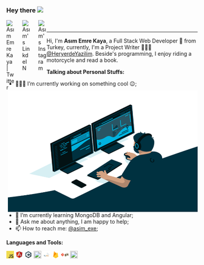 ### Hey there <img src="https://media.giphy.com/media/hvRJCLFzcasrR4ia7z/giphy.gif" width="25px">
<a href="https://twitter.com/asim_exe">
  <img align="left" alt="Asım Emre Kaya | Twitter" width="22px" src="https://cdn.jsdelivr.net/npm/simple-icons@v3/icons/twitter.svg" />
</a>
<a href="https://www.linkedin.com/in/as%C4%B1m-emre-kaya-945014164/">
  <img align="left" style="margin-left: 20px; margin-right: 20px;" alt="Asım's LinkdeIN" width="22px" src="https://cdn.jsdelivr.net/npm/simple-icons@v3/icons/linkedin.svg" />
</a>
<a href="https://www.instagram.com/asim.exe/">
  <img align="left" alt="Asım's Instagram" width="22px" src="https://cdn.jsdelivr.net/npm/simple-icons@v3/icons/instagram.svg" />
</a>

<br />

---

Hi, I'm **Asım Emre Kaya**, a Full Stack Web Developer 🚀 from Turkey, currently, I'm a Project Writer 🙍🏽‍♂️ [@HeryerdeYazilim](https://www.heryerdeyazilim.com/category/siber-guvenlik/). Beside's programming, I enjoy riding a motorcycle and read a book.

  <img align="right" alt="GIF" src="https://github.com/asimkaya/asimkaya/blob/main/code.gif?raw=true" width="500" height="320" />
  
**Talking about Personal Stuffs:**

- 👨🏽‍💻 I’m currently working on something cool :wink:;
- 🌱 I’m currently learning MongoDB and Angular; 
- 💬 Ask me about anything, I am happy to help;
- 📫 How to reach me: [@asim_exe](https://twitter.com/asim_exe);

**Languages and Tools:**  

<code><img height="20" src="https://raw.githubusercontent.com/github/explore/80688e429a7d4ef2fca1e82350fe8e3517d3494d/topics/javascript/javascript.png"></code>
<code><svg xmlns="http://www.w3.org/2000/svg" x="0px" y="0px"
width="20" height="20"
viewBox="0 0 172 172"
style=" fill:#000000;"><g fill="none" fill-rule="nonzero" stroke="none" stroke-width="1" stroke-linecap="butt" stroke-linejoin="miter" stroke-miterlimit="10" stroke-dasharray="" stroke-dashoffset="0" font-family="none" font-weight="none" font-size="none" text-anchor="none" style="mix-blend-mode: normal"><path d="M0,172v-172h172v172z" fill="none"></path><g><path d="M85.75992,7.16667l-75.00992,26.10458l11.85367,97.19075l63.23508,34.37133l63.56117,-34.83717l11.85008,-97.18717z" fill="#bdbdbd"></path><path d="M153.43117,37.72175l-67.43117,-22.90467v141.75667l56.73133,-31.09617z" fill="#b71c1c"></path><path d="M85.78858,14.74542l-67.22333,23.39558l10.70342,87.78808l56.55575,30.73783l0.17558,-0.09317v-141.75667z" fill="#dd2c00"></path><path d="M86,21.48567v34.07033l30.73783,66.27733h15.79892z" fill="#bdbdbd"></path><path d="M39.46325,121.83333h15.79892l30.73783,-66.27733v-34.07033z" fill="#eeeeee"></path><path d="M86,86h21.5v14.33333h-21.5z" fill="#bdbdbd"></path><path d="M64.5,86h21.5v14.33333h-21.5z" fill="#eeeeee"></path></g></g></svg></code>
<code><svg xmlns="http://www.w3.org/2000/svg" x="0px" y="0px"
width="20" height="20"
viewBox="0 0 172 172"
style=" fill:#000000;"><g fill="none" fill-rule="none" stroke="none" stroke-width="1" stroke-linecap="butt" stroke-linejoin="miter" stroke-miterlimit="10" stroke-dasharray="" stroke-dashoffset="0" font-family="none" font-weight="none" font-size="none" text-anchor="none" style="mix-blend-mode: normal"><path d="M0,172v-172h172v172z" fill="none" fill-rule="nonzero"></path><g fill-rule="evenodd"><path d="M82.06908,11.77483c2.43308,-1.36525 5.42875,-1.36525 7.85825,0c12.02208,6.74742 48.19942,27.05775 60.22508,33.80517c2.43308,1.36167 3.93092,3.88433 3.93092,6.61483c0,13.49483 0,54.11192 0,67.60675c0,2.7305 -1.49783,5.25317 -3.93092,6.61842c-12.02208,6.74742 -48.19942,27.05775 -60.22508,33.80517c-2.43308,1.36525 -5.42875,1.36525 -7.85825,0c-12.02208,-6.74742 -48.19942,-27.05775 -60.22508,-33.80517c-2.4295,-1.36525 -3.92733,-3.88433 -3.92733,-6.61483c0,-13.49483 0,-54.11192 0,-67.60675c0,-2.7305 1.49783,-5.25317 3.93092,-6.61842c12.0185,-6.74742 48.203,-27.05775 60.2215,-33.80517z" fill="#37474f"></path><path d="M19.006,123.281c-0.95317,-1.27567 -1.08933,-2.48683 -1.08933,-4.11725c0,-13.416 0,-53.80017 0,-67.21975c0,-2.71617 1.49425,-5.2245 3.92017,-6.579c11.97908,-6.708 48.03458,-26.90008 60.01367,-33.61167c2.42592,-1.35808 5.71183,-1.32942 8.13775,0.02867c11.97908,6.708 47.91275,26.72808 59.89183,33.43608c0.9675,0.54467 1.70567,1.20042 2.365,2.064z" fill="#546e7a"></path><path d="M86,35.83333c27.68842,0 50.16667,22.47825 50.16667,50.16667c0,27.68842 -22.47825,50.16667 -50.16667,50.16667c-27.68842,0 -50.16667,-22.47825 -50.16667,-50.16667c0,-27.68842 22.47825,-50.16667 50.16667,-50.16667zM86,60.91667c13.84242,0 25.08333,11.23733 25.08333,25.08333c0,13.84242 -11.24092,25.08333 -25.08333,25.08333c-13.84242,0 -25.08333,-11.24092 -25.08333,-25.08333c0,-13.846 11.23733,-25.08333 25.08333,-25.08333z" fill="#ffffff"></path><path d="M152.23792,47.31792c1.849,1.73075 1.81317,4.33942 1.81317,6.39267c0,13.59875 -0.11467,52.27725 0.03225,65.876c0.01433,1.419 -0.45508,2.91325 -1.15742,4.03842l-68.38433,-37.625z" fill="#455a64"></path><path d="M121.83333,71.66667h3.58333v28.66667h-3.58333zM132.58333,71.66667h3.58333v28.66667h-3.58333z" fill="#ffffff"></path><path d="M114.66667,89.58333h28.66667v3.58333h-28.66667zM114.66667,78.83333h28.66667v3.58333h-28.66667z" fill="#ffffff"></path></g></g></svg></code>
<code><img width="20" height="20" src="https://img.icons8.com/color/48/000000/mongodb.png"/></code>
<code><img height="20" src="https://raw.githubusercontent.com/github/explore/80688e429a7d4ef2fca1e82350fe8e3517d3494d/topics/mysql/mysql.png"></code>
<code><img height="20" src="https://raw.githubusercontent.com/github/explore/80688e429a7d4ef2fca1e82350fe8e3517d3494d/topics/firebase/firebase.png"></code>
<code><img height="20" src="https://raw.githubusercontent.com/github/explore/80688e429a7d4ef2fca1e82350fe8e3517d3494d/topics/git/git.png"></code>
<code><img width="20" height="20" src="https://img.icons8.com/color/48/000000/microsoft-sql-server.png"/></code>


